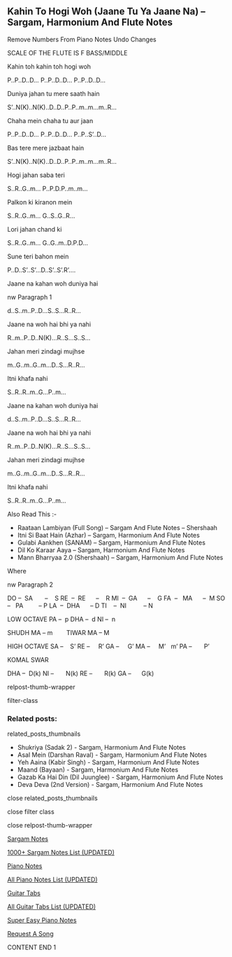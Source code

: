
## Kahin To Hogi Woh (Jaane Tu Ya Jaane Na) – Sargam, Harmonium And Flute Notes

Remove Numbers From Piano Notes
Undo Changes

SCALE OF THE FLUTE IS F BASS/MIDDLE

Kahin toh kahin toh hogi woh

P..P..D..D… P..P..D..D… P..P..D..D…

Duniya jahan tu mere saath hain

S’..N(K)..N(K)..D..D..P..P..m..m…m..R…

Chaha mein chaha tu aur jaan

P..P..D..D… P..P..D..D… P..P..S’..D…

Bas tere mere jazbaat hain

S’..N(K)..N(K)..D..D..P..P..m..m…m..R…

Hogi jahan saba teri

S..R..G..m… P..P.D.P..m..m…

Palkon ki kiranon mein

S..R..G..m… G..S..G..R…

Lori jahan chand ki

S..R..G..m… G..G..m..D.P.D…

Sune teri bahon mein

P..D..S’..S’…D..S’..S’.R’….

Jaane na kahan woh duniya hai

nw Paragraph 1

d..S..m..P..D…S..S…R..R…

Jaane na woh hai bhi ya nahi

R..m..P..D..N(K)…R..S…S..S…

Jahan meri zindagi mujhse

m..G..m..G..m…D..S…R..R…

Itni khafa nahi

S..R..R..m..G…P..m…

Jaane na kahan woh duniya hai

d..S..m..P..D…S..S…R..R…

Jaane na woh hai bhi ya nahi

R..m..P..D..N(K)…R..S…S..S…

Jahan meri zindagi mujhse

m..G..m..G..m…D..S…R..R…

Itni khafa nahi

S..R..R..m..G…P..m…

Also Read This :-

* Raataan Lambiyan (Full Song) – Sargam And Flute Notes – Shershaah
* Itni Si Baat Hain (Azhar) – Sargam, Harmonium And Flute Notes
* Gulabi Aankhen (SANAM) – Sargam, Harmonium And Flute Notes
* Dil Ko Karaar Aaya – Sargam, Harmonium And Flute Notes
* Mann Bharryaa 2.0 (Shershaah) – Sargam, Harmonium And Flute Notes

Where

nw Paragraph 2

DO –  SA       –    S
RE  –  RE      –    R
MI  –  GA      –    G
FA  –   MA      –  M
SO  –   PA         – P
LA  –  DHA      – D
TI    –  NI          – N

LOW OCTAVE
PA –  p
DHA –  d
NI –  n

SHUDH MA – m        TIWAR MA – M

HIGH OCTAVE
SA –    S’
RE –     R’
GA –     G’
MA –     M’   m’
PA –       P’

KOMAL SWAR

DHA –  D(k)
NI –       N(k)
RE –       R(k)
GA –      G(k)

relpost-thumb-wrapper

filter-class

### Related posts:

related_posts_thumbnails

* Shukriya (Sadak 2) - Sargam, Harmonium And Flute Notes
* Asal Mein (Darshan Raval) - Sargam, Harmonium And Flute Notes
* Yeh Aaina (Kabir Singh) - Sargam, Harmonium And Flute Notes
* Maand (Bayaan) - Sargam, Harmonium And Flute Notes
* Gazab Ka Hai Din (Dil Juunglee) - Sargam, Harmonium And Flute Notes
* Deva Deva (2nd Version) - Sargam, Harmonium And Flute Notes

close related_posts_thumbnails

close filter class

close relpost-thumb-wrapper

[Sargam Notes](https://www.notationsworld.com/sargam-notes.html)

[1000+ Sargam Notes List (UPDATED)](https://www.notationsworld.com/all-songs-list-sargam-notes.html)

[Piano Notes](https://www.notationsworld.com/piano-notes.html)

[All Piano Notes List (UPDATED)](https://www.notationsworld.com/all-songs-list-piano-notes.html)

[Guitar Tabs](https://www.notationsworld.com/guitar-tabs.html)

[All Guitar Tabs List (UPDATED)](https://www.notationsworld.com/all-songs-list-guitar-tabs.html)

[Super Easy Piano Notes](https://studywall.in/)

[Request A Song](https://www.notationsworld.com/request-a-song.html)

CONTENT END 1

